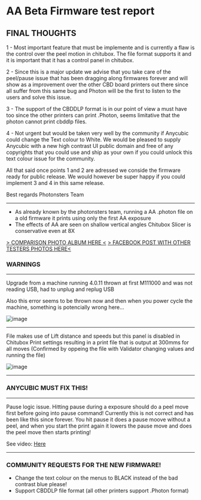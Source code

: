 # AA Beta Firmware test report


## FINAL THOUGHTS

1 - Most important feature that must be implemente and is currently a flaw is the control over the peel motion in chitubox. The file format supports it and it is important that it has a control panel in chitubox.

2 - Since this is a major update we advise that you take care of the peel/pause issue that has been dragging along firmwares forever and will show as a improvement over the other CBD board printers out there since all suffer from this same bug and Photon will be the first to listen to the users and solve this issue.

3 - The support of the CBDDLP format is in our point of view a must have too since the other printers can print .Photon, seems limitative that the photon cannot print cbddlp files.

4 - Not urgent but would be taken very well by the community if Anycubic could change the Text colour to White. We would be pleased to supply Anycubic with a new high contrast UI public domain and free of any copyrights that you could use and ship as your own if you could unlock this text colour issue for the community.

All that said once points 1 and 2 are adressed we conside the firmware ready for public release. We would however be super happy if you could implement 3 and 4 in this same release.

Best regards
Photonsters Team

----




- As already known by the photonsters team, running a AA .photon file on a old firmware it prints using only the first AA exposure
- The effects of AA are seen on shallow vertical angles Chitubox Slicer is conservative even at 8X


[> COMPARISON PHOTO ALBUM HERE <](https://photos.app.goo.gl/dej22eQ37uocnX2Y8)
[> FACEBOOK POST WITH OTHER TESTERS PHOTOS HERE<](https://www.facebook.com/groups/AnycubicPhoton/permalink/1639057166238919/)

### WARNINGS

----
Upgrade from a machine running 4.0.11 thrown at first M111000 and was not reading USB, had to unplug and replug USB

Also this error seems to be thrown now and then when you power cycle the machine, something is potencially wrong here...

![image](https://user-images.githubusercontent.com/11083514/56518115-85445c80-6536-11e9-910c-c2318e2d1e0f.png)

----
File makes use of Lift distance and speeds but this panel is disabled in Chitubox Print settings resulting in a print file that is output at 300mms for all moves (Confirmed by oppeing the file with Validator changing values and running the file)

![image](https://user-images.githubusercontent.com/11083514/56517916-0818e780-6536-11e9-9902-7bd8d5470836.png)

----

### ANYCUBIC MUST FIX THIS!

----
Pause logic issue. Hitting pause during a exposure should do a peel move first before going into pause command!
Currently this is not correct and has been like this since forever. You hit pause it does a pause moove without a peel, and when you start the print again it lowers the pause move and does the peel move then starts printing!

See video: [Here](https://www.youtube.com/watch?v=fx1MnDPhm9s) 

----

### COMMUNITY REQUESTS FOR THE NEW FIRMWARE!

- Change the text colour on the menus to BLACK instead of the bad contrast blue please!
- Support CBDDLP file format (all other printers support .Photon format)
